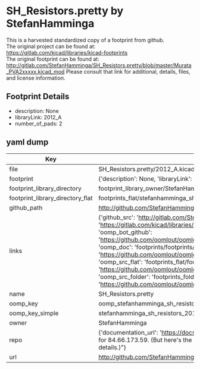 # SH_Resistors.pretty by StefanHamminga  
This is a harvested standardized copy of a footprint from github.  
The original project can be found at:  
https://gitlab.com/kicad/libraries/kicad-footprints  
The original footprint can be found at:
http://gitlab.com/StefanHamminga/SH_Resistors.pretty/blob/master/Murata_PVA2xxxxx.kicad_mod
Please consult that link for additional, details, files, and license information.  
## Footprint Details
* description: None  
* libraryLink: 2012_A  
* number_of_pads: 2  
## yaml dump  
| Key | Value |  
| --- | --- |  
| file | SH_Resistors.pretty/2012_A.kicad_mod |  
| footprint | {'description': None, 'libraryLink': '2012_A', 'number_of_pads': 2} |  
| footprint_library_directory | footprint_library_owner/StefanHamminga_SH_Resistors.pretty |  
| footprint_library_directory_flat | footprints_flat/stefanhamminga_sh_resistors_2012_a/working |  
| github_path | http://github.com/StefanHamminga/SH_Resistors.pretty/blob/master/2012_A.kicad_mod |  
| links | {'github_src': 'http://gitlab.com/StefanHamminga/SH_Resistors.pretty/blob/master/Murata_PVA2xxxxx.kicad_mod', 'github_src_repo': 'https://gitlab.com/kicad/libraries/kicad-footprints', 'oomp_bot': 'footprints/stefanhamminga_sh_resistors_2012_a/working', 'oomp_bot_github': 'https://github.com/oomlout/oomlout_oomp_footprint_bot/tree/main/footprints/stefanhamminga_sh_resistors_2012_a/working', 'oomp_doc': 'footprints/footprints/StefanHamminga/SH_Resistors/2012_A/working/', 'oomp_doc_github': 'https://github.com/oomlout/oomlout_oomp_footprint_doc/tree/main/footprints/footprints/StefanHamminga/SH_Resistors/2012_A/working', 'oomp_src_flat': 'footprints_flat/footprints_flat/stefanhamminga_sh_resistors_2012_a/working', 'oomp_src_flat_github': 'https://github.com/oomlout/oomlout_oomp_footprint_src/tree/main/footprints_flat/stefanhamminga_sh_resistors_2012_a/working', 'oomp_src_folder': 'footprints_folder/footprints_folder/StefanHamminga/SH_Resistors/2012_A/working', 'oomp_src_folder_github': 'https://github.com/oomlout/oomlout_oomp_footprint_src/tree/main/footprints_folder/StefanHamminga/SH_Resistors/2012_A/working'} |  
| name | SH_Resistors.pretty |  
| oomp_key | oomp_stefanhamminga_sh_resistors_2012_a |  
| oomp_key_simple | stefanhamminga_sh_resistors_2012_a |  
| owner | StefanHamminga |  
| repo | {'documentation_url': 'https://docs.github.com/rest/overview/resources-in-the-rest-api#rate-limiting', 'message': "API rate limit exceeded for 84.66.173.59. (But here's the good news: Authenticated requests get a higher rate limit. Check out the documentation for more details.)"} |  
| url | http://github.com/StefanHamminga/SH_Resistors.pretty |  

